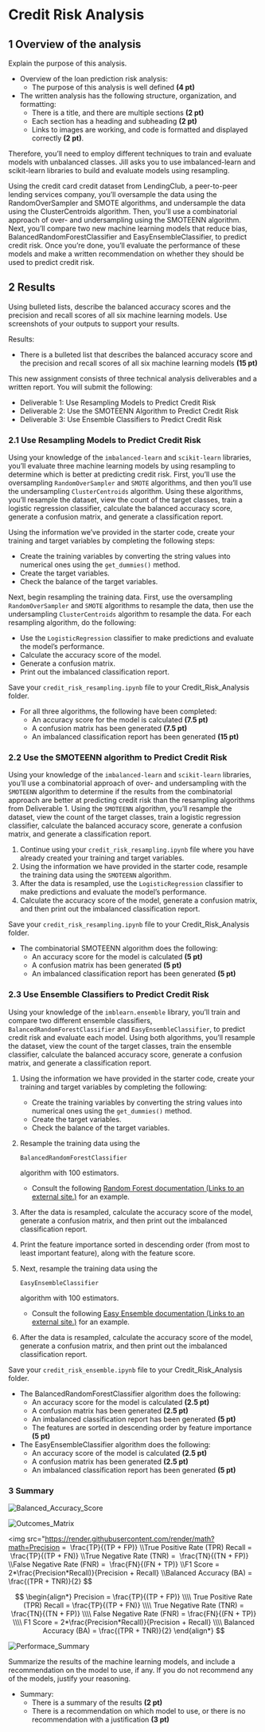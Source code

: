 # Credit Risk Analysis

## 1 Overview of the analysis

Explain the purpose of this analysis.

- Overview of the loan prediction risk analysis:
  - The purpose of this analysis is well defined **(4 pt)**
- The written analysis has the following structure, organization, and formatting:
  - There is a title, and there are multiple sections **(2 pt)**
  - Each section has a heading and subheading **(2 pt)**
  - Links to images are working, and code is formatted and displayed correctly **(2 pt)**.

Therefore, you’ll need to employ different techniques to train and evaluate models with unbalanced classes. Jill asks you to use imbalanced-learn and scikit-learn libraries to build and evaluate models using resampling.

Using the credit card credit dataset from LendingClub, a peer-to-peer lending services company, you’ll oversample the data using the RandomOverSampler and SMOTE algorithms, and undersample the data using the ClusterCentroids algorithm. Then, you’ll use a combinatorial approach of over- and undersampling using the SMOTEENN algorithm. Next, you’ll compare two new machine learning models that reduce bias, BalancedRandomForestClassifier and EasyEnsembleClassifier, to predict credit risk. Once you’re done, you’ll evaluate the performance of these models and make a written recommendation on whether they should be used to predict credit risk.

## 2 Results

Using bulleted lists, describe the balanced accuracy scores and the precision and recall scores of all six machine learning models. Use screenshots of your outputs to support your results.

Results:

- There is a bulleted list that describes the balanced accuracy score and the precision and recall scores of all six machine learning models **(15 pt)**

This new assignment consists of three technical analysis deliverables and a written report. You will submit the following:

- Deliverable 1: Use Resampling Models to Predict Credit Risk
- Deliverable 2: Use the SMOTEENN Algorithm to Predict Credit Risk
- Deliverable 3: Use Ensemble Classifiers to Predict Credit Risk

### 2.1 Use Resampling Models to Predict Credit Risk 

Using your knowledge of the `imbalanced-learn` and `scikit-learn` libraries, you’ll evaluate three machine learning models by using resampling to determine which is better at predicting credit risk. First, you’ll use the oversampling `RandomOverSampler` and `SMOTE` algorithms, and then you’ll use the undersampling `ClusterCentroids` algorithm. Using these algorithms, you’ll resample the dataset, view the count of the target classes, train a logistic regression classifier, calculate the balanced accuracy score, generate a confusion matrix, and generate a classification report.

Using the information we’ve provided in the starter code, create your training and target variables by completing the following steps:

- Create the training variables by converting the string values into numerical ones using the `get_dummies()` method.
- Create the target variables.
- Check the balance of the target variables.

Next, begin resampling the training data. First, use the oversampling `RandomOverSampler` and `SMOTE` algorithms to resample the data, then use the undersampling `ClusterCentroids` algorithm to resample the data. For each resampling algorithm, do the following:

- Use the `LogisticRegression` classifier to make predictions and evaluate the model’s performance.
- Calculate the accuracy score of the model.
- Generate a confusion matrix.
- Print out the imbalanced classification report.



Save your `credit_risk_resampling.ipynb` file to your Credit_Risk_Analysis folder.

- For all three algorithms, the following have been completed:
  - An accuracy score for the model is calculated **(7.5 pt)**
  - A confusion matrix has been generated **(7.5 pt)**
  - An imbalanced classification report has been generated **(15 pt)**

### 2.2 Use the SMOTEENN algorithm to Predict Credit Risk

Using your knowledge of the `imbalanced-learn` and `scikit-learn` libraries, you’ll use a combinatorial approach of over- and undersampling with the `SMOTEENN` algorithm to determine if the results from the combinatorial approach are better at predicting credit risk than the resampling algorithms from Deliverable 1. Using the `SMOTEENN` algorithm, you’ll resample the dataset, view the count of the target classes, train a logistic regression classifier, calculate the balanced accuracy score, generate a confusion matrix, and generate a classification report.

1. Continue using your `credit_risk_resampling.ipynb` file where you have already created your training and target variables.
2. Using the information we have provided in the starter code, resample the training data using the `SMOTEENN` algorithm.
3. After the data is resampled, use the `LogisticRegression` classifier to make predictions and evaluate the model’s performance.
4. Calculate the accuracy score of the model, generate a confusion matrix, and then print out the imbalanced classification report.

Save your `credit_risk_resampling.ipynb` file to your Credit_Risk_Analysis folder.

- The combinatorial SMOTEENN algorithm does the following:
  - An accuracy score for the model is calculated **(5 pt)**
  - A confusion matrix has been generated **(5 pt)**
  - An imbalanced classification report has been generated **(5 pt)**

### 2.3 Use Ensemble Classifiers to Predict Credit Risk

Using your knowledge of the `imblearn.ensemble` library, you’ll train and compare two different ensemble classifiers, `BalancedRandomForestClassifier` and `EasyEnsembleClassifier`, to predict credit risk and evaluate each model. Using both algorithms, you’ll resample the dataset, view the count of the target classes, train the ensemble classifier, calculate the balanced accuracy score, generate a confusion matrix, and generate a classification report.

1. Using the information we have provided in the starter code, create your training and target variables by completing the following:

   - Create the training variables by converting the string values into numerical ones using the `get_dummies()` method.
   - Create the target variables.
   - Check the balance of the target variables.

2. Resample the training data using the

    

   ```
   BalancedRandomForestClassifier
   ```

    

   algorithm with 100 estimators.

   - Consult the following [Random Forest documentation (Links to an external site.)](https://imbalanced-learn.org/stable/references/generated/imblearn.ensemble.BalancedRandomForestClassifier.html) for an example.

3. After the data is resampled, calculate the accuracy score of the model, generate a confusion matrix, and then print out the imbalanced classification report.

4. Print the feature importance sorted in descending order (from most to least important feature), along with the feature score.

5. Next, resample the training data using the

    

   ```
   EasyEnsembleClassifier
   ```

    

   algorithm with 100 estimators.

   - Consult the following [Easy Ensemble documentation (Links to an external site.)](https://imbalanced-learn.org/stable/references/generated/imblearn.ensemble.EasyEnsembleClassifier.html) for an example.

6. After the data is resampled, calculate the accuracy score of the model, generate a confusion matrix, and then print out the imbalanced classification report.

Save your `credit_risk_ensemble.ipynb` file to your Credit_Risk_Analysis folder.

- The BalancedRandomForestClassifier algorithm does the following:
  - An accuracy score for the model is calculated **(2.5 pt)**
  - A confusion matrix has been generated **(2.5 pt)**
  - An imbalanced classification report has been generated **(5 pt)**
  - The features are sorted in descending order by feature importance **(5 pt)**
- The EasyEnsembleClassifier algorithm does the following:
  - An accuracy score of the model is calculated **(2.5 pt)**
  - A confusion matrix has been generated **(2.5 pt)**
  - An imbalanced classification report has been generated **(5 pt)**

### 3 Summary 

![Balanced_Accuracy_Score](Resources/Balanced_Accuracy_Score.png)



![Outcomes_Matrix](Resources/Outcomes_Matrix.png)



<img src="https://render.githubusercontent.com/render/math?math=Precision =  \frac{TP}{(TP + FP)}
\\\\True Positive Rate (TPR) Recall =  \frac{TP}{(TP + FN)} \\\\True Negative Rate (TNR) =  \frac{TN}{(TN + FP)} \\\\False Negative Rate (FNR) =  \frac{FN}{(FN + TP)} \\\\F1 Score = 2*\frac{Precision*Recall)}{Precision + Recall} \\\\Balanced Accuracy (BA) = \frac{(TPR + TNR)}{2}
$$

$$
\begin{align*}
Precision =  \frac{TP}{(TP + FP)} \\\\
True Positive Rate (TPR) Recall =  \frac{TP}{(TP + FN)} \\\\
True Negative Rate (TNR) =  \frac{TN}{(TN + FP)} \\\\
False Negative Rate (FNR) =  \frac{FN}{(FN + TP)} \\\\
F1 Score = 2*\frac{Precision*Recall)}{Precision + Recall} \\\\
Balanced Accuracy (BA) = \frac{(TPR + TNR)}{2}
\end{align*}
$$


![Performace_Summary](Resources/Performance_Summary.png)



Summarize the results of the machine learning models, and include a recommendation on the model to use, if any. If you do not recommend any of the models, justify your reasoning.

- Summary:
  - There is a summary of the results **(2 pt)**
  - There is a recommendation on which model to use, or there is no recommendation with a justification **(3 pt)**
